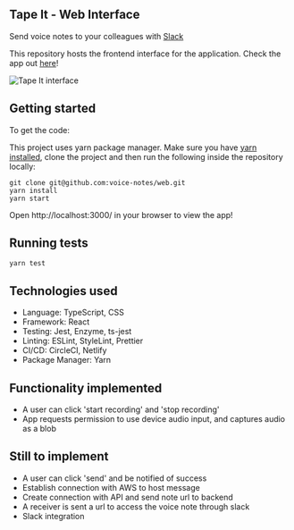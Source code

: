 ## Tape It - Web Interface

Send voice notes to your colleagues with [Slack](https://slack.com)

This repository hosts the frontend interface for the application.
Check the app out [here](https://tapedit.netlify.app/)!

![Tape It interface](https://ibb.co/jrNJngV)

## Getting started

To get the code:

This project uses yarn package manager. Make sure you have [yarn installed](https://classic.yarnpkg.com/en/docs/install/), clone the project and then run the following inside the repository locally:
```shell
git clone git@github.com:voice-notes/web.git
yarn install
yarn start
```
Open http://localhost:3000/ in your browser to view the app!

## Running tests

```shell
yarn test
```

## Technologies used

- Language: TypeScript, CSS
- Framework: React
- Testing: Jest, Enzyme, ts-jest
- Linting: ESLint, StyleLint, Prettier
- CI/CD: CircleCI, Netlify
- Package Manager: Yarn

## Functionality implemented

- A user can click 'start recording' and 'stop recording'
- App requests permission to use device audio input, and captures audio as a blob

## Still to implement

- A user can click 'send' and be notified of success
- Establish connection with AWS to host message
- Create connection with API and send note url to backend
- A receiver is sent a url to access the voice note through slack
- Slack integration
